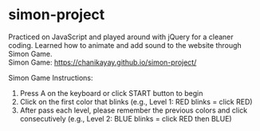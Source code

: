 # simon-project
Practiced on JavaScript and played around with jQuery for a cleaner coding.
Learned how to animate and add sound to the website through Simon Game. <br />
  Simon Game: https://chanikayay.github.io/simon-project/ <br />

Simon Game Instructions:
  1. Press A on the keyboard or click START button to begin
  2. Click on the first color that blinks (e.g., Level 1: RED blinks = click RED)
  3. After pass each level, please remember the previous colors and click consecutively (e.g., Level 2: BLUE blinks = click RED then BLUE)
